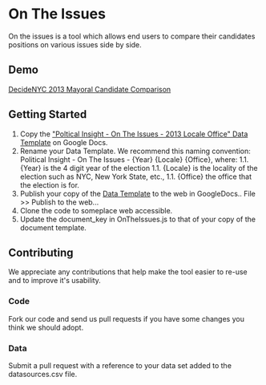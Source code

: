 # On The Issues
On the issues is a tool which allows end users to compare their candidates positions on various issues side by side.

## Demo
[DecideNYC 2013 Mayoral Candidate Comparison](http://www.decidenyc.com/on-the-issues-2013-nyc-mayoral-general-election/)

## Getting Started
1. Copy the ["Poltical Insight - On The Issues - 2013 Locale Office" Data Template](https://docs.google.com/a/spry-group.com/spreadsheet/ccc?key=0AgzkULHq1yvxdFdXbF9FVU1tZ0U0UmVTRjgzNkhZd3c#gid=0) on Google Docs.
1. Rename your Data Template. We recommend this naming convention: Political Insight - On The Issues - {Year} {Locale} {Office}, where:
1.1. {Year} is the 4 digit year of the election
1.1. {Locale} is the locality of the election such as NYC, New York State, etc.,
1.1. {Office} the office that the election is for.
1. Publish your copy of the [Data Template](https://docs.google.com/a/spry-group.com/spreadsheet/ccc?key=0AgzkULHq1yvxdFdXbF9FVU1tZ0U0UmVTRjgzNkhZd3c#gid=0) to the web in GoogleDocs.. File >> Publish to the web...
1. Clone the code to someplace web accessible. 
1. Update the document_key in OnTheIssues.js to that of your copy of the document template. 

## Contributing
We appreciate any contributions that help make the tool easier to re-use and to improve it's usability.

### Code
Fork our code and send us pull requests if you have some changes you think we should adopt. 

### Data
Submit a pull request with a reference to your data set added to the datasources.csv file. 






